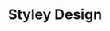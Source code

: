---
layout: chapter
title: Styley Design
slides:

  - class: title-slide
    content: |

      ![Gather Workshops Logo]([[BASE_URL]]/theme/assets/images/gw_logo.png)

      # Styley Design

      _Designing your content_


  - content: |

      ![Grumpy Cat](http://gathergather.co.nz/grumpy-cat.png){: width="300"}

      ## CSS With Grumpy Cat

      Open this link in a new tab: <a href="http://codepen.io/gatherworkshops/pen/yyrQpd?editors=110" target="_blank">Grumpy Cat Code</a>

      Keep it open! We are going to be using CSS
      to make it look way better.

  - content: |
      ## CodePen Editor

      ![Screenshot of CodePen UI](assets/images/codepen-css.png)

      CodePen can show us both our HTML and our CSS.

    notes: |

      The grey text at the top is a comment. It is not visible in the output.

      The white text is code. It is visible in the output.


  - content: |
      ## Grumpy Cat Example

      <p data-height="550" style="height:550px;" data-theme-id="19418" data-slug-hash="yyrQMr" data-default-tab="result" data-user="gatherworkshops" class='codepen'>See the Pen <a href='http://codepen.io/gatherworkshops/pen/yyrQMr/'>Otter Challenge Demo</a> by Gather Workshops (<a href='http://codepen.io/gatherworkshops'>@gatherworkshops</a>) on <a href='http://codepen.io'>CodePen</a>.</p>
      <script async src="//assets.codepen.io/assets/embed/ei.js"></script>

      Next we will use code to make our output look something like this.



  - content: |
      ## Classes

      To make our page look pretty, first we create a CSS class with a unique name.

      **In your CSS panel:**
      
      ```css 
      .profile-pic {
        width: 200px;
      }
      ```
      {:.big-code}

      We just created a `class` called `profile-pic`.

      This class can change the width of something on our page to be `200px`.

    notes: |

      We use CSS to write code about how objects on our page should look.

      This code says that any HTML element with the class `profile-pic` should be displayed as 200 pixels wide.

      One little trick - don't forget the dot in front of the class name in CSS!

  - content: |
      ## Applying Classes

      Find the first image tag in the HTML panel,<br> and apply the profile-pic class to it.

      **Find this line your HTML panel:**

      ```html
      <img src="http://gathergather.co.nz/grumpy-cat.png">
      ```

      **And change it to:**

      ```html
      <img class="profile-pic" src="http://gathergather.co.nz/grumpy-cat.png">
      ```

      Cartoon Grumpy Cat should now be much smaller.

    notes: |
      We can apply a CSS class to any HTML element. We can also apply the *same* class to *many* different elements on the page.

      The class name you gave your element in the HTML and the class name you use in your CSS need to match exactly. 

      There is no dot before the class name in our HTML but we _do_ need that dot in our CSS code.

  - content: |
      ## Font Styles

      There are many font options in CSS. We can create another class to try them out.

      **In your CSS panel, on a new line:**

      ```css
      .page-title {
        font-family: "Comic Sans MS";
        font-size: 50px;
        text-align: center;
        text-shadow: 5px 5px 5px rgba(0,0,0,0.5);
      }
      ```

      **In your HTML, find the h1 and apply the class:**

      ```html
      <h1 class="page-title">Grumpy Cat</h1>
      ```

    notes: |

      :)


  - content: |
      ## Block Elements

      Block elements are the "building blocks" of our website. 

      Block elements are used for layout, and can contain other elements.

    notes: |
      `header` might contain our h1 and menu bar<br>
      `section` could be an intro, gallery, or general info<br>
      `footer` might contain copyright and contact info

      Pages often have one **header**, lots of **sections** and one **footer**.



  - content: |

      ## Stuff We Covered

      - **Rule Structure**
        A design rule is made up of a target and a bunch of lines of design.
      - **Class Styles**
        A design rule can be applied to specific elements using a class name
      - **Element Styles**
        A design rule can be applied to all elements of one kind by the element name
      {:.flex-list}



  - content: |

      ![Thumbs Up!]([[BASE_URL]]/theme/assets/images/thumbs-up.svg){: height="200" }

      ## Styley Design: Complete!

      Great, now let's get started on our own projects...

      [Take me to the next chapter!](building-layouts.html)


    notes: |

      Great! Now that we know the basics, let's get started on our own projects.






---